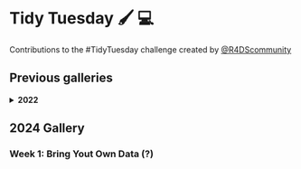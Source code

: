 # Tidy Tuesday 🖌️ 💻
Contributions to the #TidyTuesday challenge created by [@R4DScommunity](https://twitter.com/R4DScommunity)

## Previous galleries
<details><summary><b>2022</b></summary>
<p>

### Week 41: Ravelry Yarn
[**Code**](https://github.com/isaacarroyov/tidy_tuesday_R/blob/main/gallery_2022/scripts/2022_week-41_ravelry-yarn.R)

![](./gallery_2022/images/2022_week-41_ravelry-yarn.png)

### Week 40: Product Hunt
[**Code**](https://github.com/isaacarroyov/tidy_tuesday_R/blob/main/gallery_2022/scripts/2022_week-40_product-hunt.R)

![](./gallery_2022/images/2022_week-40_product-hunt.png)

### Week 39: (Hispanic) Artists in USA
[**Code**](https://github.com/isaacarroyov/tidy_tuesday_R/blob/main/gallery_2022/scripts/2022_week-39_artists-in-usa.R)  

![](./gallery_2022/images/2022_week-39_artists-in-usa.png)

### Week 38: Hydro Wastewater plants
[**Code**](https://github.com/isaacarroyov/tidy_tuesday_R/blob/main/gallery_2022/scripts/2022_week-38_wastewater-plants.R)  
**Data Visualization in English and Español**
![](./gallery_2022/images/2022_week-38_hydro-wwtp_combined.png)

### Week 37: Big Foot
[**Code**](https://github.com/isaacarroyov/tidy_tuesday_R/blob/main/gallery_2022/scripts/2022_week-37_bigfoot.R)

![](./gallery_2022/images/2022_week-37_bigfoot.png)

### Week 36: LEGO
[**Code**](https://github.com/isaacarroyov/tidy_tuesday_R/blob/main/gallery_2022/scripts/2022_week-36_lego.R)

![](./gallery_2022/images/2022_week-36_lego.png)

### Week 35: Pell Award
[**Code**](https://github.com/isaacarroyov/tidy_tuesday_R/blob/main/gallery_2022/scripts/2022_week-35_pell-award.R)

![](./gallery_2022/images/2022_week-35_pell-award.png)

### Week 34: CHIP dataset
[**Code**](https://github.com/isaacarroyov/tidy_tuesday_R/blob/main/gallery_2022/scripts/2022_week-34_chips.R)

![](./gallery_2022/images/2022_week-34_chips.png)

### Week 33: Open Psychometrics by [Tanya Shapiro](https://twitter.com/tanya_shapiro)
[**Code**](https://github.com/isaacarroyov/tidy_tuesday_R/blob/main/gallery_2022/scripts/2022_week-33_open-psychometrics.R)

![](./gallery_2022/images/2022_week-33_open-psychometrics.png)

### Week 32: Ferris Wheels `{ferriswheels}`
[**Code**](https://github.com/isaacarroyov/tidy_tuesday_R/blob/main/gallery_2022/scripts/2022_week-32_ferris-wheels.R)

![](./gallery_2022/images/2022_week-32_ferris-wheels.png)

### Wek 31: Oregon Spotted Frog 🐸
[**Code**](https://github.com/isaacarroyov/tidy_tuesday_R/blob/main/gallery_2022/scripts/2022_week-31_frogs.R)

![](./gallery_2022/images/2022_week-31_frogs.png)

### Week 30: Bring Your Own Data (BYOD) ➡️ Undergrad thesis data: Hotspots in Yucatan, Mexico.
[**Code**](https://github.com/isaacarroyov/tidy_tuesday_R/blob/main/gallery_2022/scripts/2022_week-30_byod.R)

![](./gallery_2022/images/2022_week-30_byod.png)

### Week 29: Technology Adoption
[**Code**](https://github.com/isaacarroyov/tidy_tuesday_R/blob/main/gallery_2022/scripts/2022_week-29_technology-adoption.R)

![](./gallery_2022/images/2022_week-29_technology-adoption.png)

### Week 28: European Flights 🛩️ 🌍
[**Code**](https://github.com/isaacarroyov/tidy_tuesday_R/blob/main/gallery_2022/scripts/2022_week-28_european-flights.R)

![](./gallery_2022/images/2022_week-28_european-flights.png)

### Week 27: San Francisco Rents 🏘️ 🌉 💰
[**Code**](https://github.com/isaacarroyov/tidy_tuesday_R/blob/main/gallery_2022/scripts/2022_week-27_san-francisco-rents.R)

![](./gallery_2022/images/2022_week-27_san-francisco-rents.png)

</p>
</details>

## 2024 Gallery

### Week 1: Bring Yout Own Data (?)